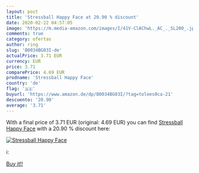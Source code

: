 ```yaml
---
layout: post
title: 'Stressball Happy Face at 20.90 % discount'
date: 2020-02-22 04:57:05
image: 'https://m.media-amazon.com/images/I/41V-ClAChwL._AC_._SL200_.jpg'
comments: true
category: ofertas
author: ring
slug: 'B0034BG03I-de'
actualPrice: 3.71 EUR
currency: EUR
price: 3.71
comparePrice: 4.69 EUR
prodname: 'Stressball Happy Face'
country: 'de'
flag: '🇩🇪'
buyurl: 'https://www.amazon.de/dp/B0034BG03I/?tag=tolees0ca-21'
descuento: '20.90'
average: '3.71'
---
```


With a final price of 3.71 EUR (original: 4.69 EUR) you can find [Stressball Happy Face](https://www.amazon.de/dp/B0034BG03I/?tag=tolees0ca-21) with a  20.90 % discount here:

[![Stressball Happy Face](https://m.media-amazon.com/images/I/41V-ClAChwL._AC_._SL200_.jpg)](https://www.amazon.de/dp/B0034BG03I/?tag=tolees0ca-21)

ℹ️:


[Buy it!!](https://www.amazon.de/dp/B0034BG03I/?tag=tolees0ca-21)
